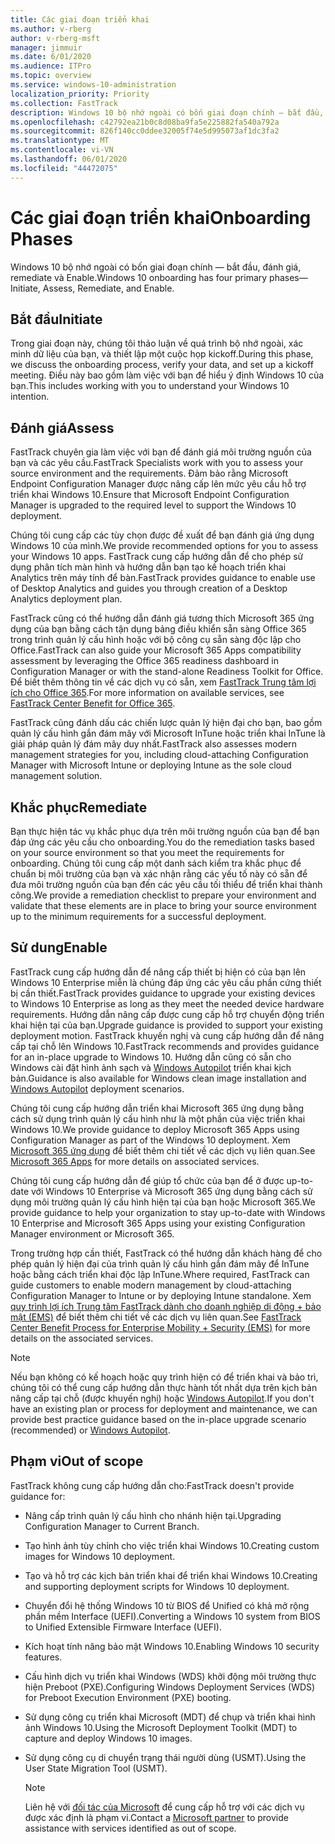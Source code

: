 ```yaml
---
title: Các giai đoạn triển khai
ms.author: v-rberg
author: v-rberg-msft
manager: jimmuir
ms.date: 6/01/2020
ms.audience: ITPro
ms.topic: overview
ms.service: windows-10-administration
localization_priority: Priority
ms.collection: FastTrack
description: Windows 10 bộ nhớ ngoài có bốn giai đoạn chính — bắt đầu, đánh giá, remediate và Enable.
ms.openlocfilehash: c42792ea21b0c8d08ba9fa5e225882fa540a792a
ms.sourcegitcommit: 826f140cc0ddee32005f74e5d995073af1dc3fa2
ms.translationtype: MT
ms.contentlocale: vi-VN
ms.lasthandoff: 06/01/2020
ms.locfileid: "44472075"
---
```

# <a name="onboarding-phases"></a><span data-ttu-id="c818e-103">Các giai đoạn triển khai</span><span class="sxs-lookup"><span data-stu-id="c818e-103">Onboarding Phases</span></span>

<span data-ttu-id="c818e-104">Windows 10 bộ nhớ ngoài có bốn giai đoạn chính — bắt đầu, đánh giá, remediate và Enable.</span><span class="sxs-lookup"><span data-stu-id="c818e-104">Windows 10 onboarding has four primary phases—Initiate, Assess, Remediate, and Enable.</span></span>

## <a name="initiate"></a><span data-ttu-id="c818e-105">Bắt đầu</span><span class="sxs-lookup"><span data-stu-id="c818e-105">Initiate</span></span>

<span data-ttu-id="c818e-106">Trong giai đoạn này, chúng tôi thảo luận về quá trình bộ nhớ ngoài, xác minh dữ liệu của bạn, và thiết lập một cuộc họp kickoff.</span><span class="sxs-lookup"><span data-stu-id="c818e-106">During this phase, we discuss the onboarding process, verify your data, and set up a kickoff meeting.</span></span> <span data-ttu-id="c818e-107">Điều này bao gồm làm việc với bạn để hiểu ý định Windows 10 của bạn.</span><span class="sxs-lookup"><span data-stu-id="c818e-107">This includes working with you to understand your Windows 10 intention.</span></span>

## <a name="assess"></a><span data-ttu-id="c818e-108">Đánh giá</span><span class="sxs-lookup"><span data-stu-id="c818e-108">Assess</span></span>

<span data-ttu-id="c818e-109">FastTrack chuyên gia làm việc với bạn để đánh giá môi trường nguồn của bạn và các yêu cầu.</span><span class="sxs-lookup"><span data-stu-id="c818e-109">FastTrack Specialists work with you to assess your source environment and the requirements.</span></span> <span data-ttu-id="c818e-110">Đảm bảo rằng Microsoft Endpoint Configuration Manager được nâng cấp lên mức yêu cầu hỗ trợ triển khai Windows 10.</span><span class="sxs-lookup"><span data-stu-id="c818e-110">Ensure that Microsoft Endpoint Configuration Manager is upgraded to the required level to support the Windows 10 deployment.</span></span> 

<span data-ttu-id="c818e-111">Chúng tôi cung cấp các tùy chọn được đề xuất để bạn đánh giá ứng dụng Windows 10 của mình.</span><span class="sxs-lookup"><span data-stu-id="c818e-111">We provide recommended options for you to assess your Windows 10 apps.</span></span> <span data-ttu-id="c818e-112">FastTrack cung cấp hướng dẫn để cho phép sử dụng phân tích màn hình và hướng dẫn bạn tạo kế hoạch triển khai Analytics trên máy tính để bàn.</span><span class="sxs-lookup"><span data-stu-id="c818e-112">FastTrack provides guidance to enable use of Desktop Analytics and guides you through creation of a Desktop Analytics deployment plan.</span></span>

<span data-ttu-id="c818e-113">FastTrack cũng có thể hướng dẫn đánh giá tương thích Microsoft 365 ứng dụng của bạn bằng cách tận dụng bảng điều khiển sẵn sàng Office 365 trong trình quản lý cấu hình hoặc với bộ công cụ sẵn sàng độc lập cho Office.</span><span class="sxs-lookup"><span data-stu-id="c818e-113">FastTrack can also guide your Microsoft 365 Apps compatibility assessment by leveraging the Office 365 readiness dashboard in Configuration Manager or with the stand-alone Readiness Toolkit for Office.</span></span> <span data-ttu-id="c818e-114">Để biết thêm thông tin về các dịch vụ có sẵn, xem [FastTrack Trung tâm lợi ích cho Office 365](O365-fasttrack-benefit-for-office-365.md).</span><span class="sxs-lookup"><span data-stu-id="c818e-114">For more information on available services, see [FastTrack Center Benefit for Office 365](O365-fasttrack-benefit-for-office-365.md).</span></span> 

<span data-ttu-id="c818e-115">FastTrack cũng đánh dấu các chiến lược quản lý hiện đại cho bạn, bao gồm quản lý cấu hình gắn đám mây với Microsoft InTune hoặc triển khai InTune là giải pháp quản lý đám mây duy nhất.</span><span class="sxs-lookup"><span data-stu-id="c818e-115">FastTrack also assesses modern management strategies for you, including cloud-attaching Configuration Manager with Microsoft Intune or deploying Intune as the sole cloud management solution.</span></span>

## <a name="remediate"></a><span data-ttu-id="c818e-116">Khắc phục</span><span class="sxs-lookup"><span data-stu-id="c818e-116">Remediate</span></span>

<span data-ttu-id="c818e-117">Bạn thực hiện tác vụ khắc phục dựa trên môi trường nguồn của bạn để bạn đáp ứng các yêu cầu cho onboarding.</span><span class="sxs-lookup"><span data-stu-id="c818e-117">You do the remediation tasks based on your source environment so that you meet the requirements for onboarding.</span></span> <span data-ttu-id="c818e-118">Chúng tôi cung cấp một danh sách kiểm tra khắc phục để chuẩn bị môi trường của bạn và xác nhận rằng các yếu tố này có sẵn để đưa môi trường nguồn của bạn đến các yêu cầu tối thiểu để triển khai thành công.</span><span class="sxs-lookup"><span data-stu-id="c818e-118">We provide a remediation checklist to prepare your environment and validate that these elements are in place to bring your source environment up to the minimum requirements for a successful deployment.</span></span> 

## <a name="enable"></a><span data-ttu-id="c818e-119">Sử dung</span><span class="sxs-lookup"><span data-stu-id="c818e-119">Enable</span></span>

<span data-ttu-id="c818e-120">FastTrack cung cấp hướng dẫn để nâng cấp thiết bị hiện có của bạn lên Windows 10 Enterprise miễn là chúng đáp ứng các yêu cầu phần cứng thiết bị cần thiết.</span><span class="sxs-lookup"><span data-stu-id="c818e-120">FastTrack provides guidance to upgrade your existing devices to Windows 10 Enterprise as long as they meet the needed device hardware requirements.</span></span> <span data-ttu-id="c818e-121">Hướng dẫn nâng cấp được cung cấp hỗ trợ chuyển động triển khai hiện tại của bạn.</span><span class="sxs-lookup"><span data-stu-id="c818e-121">Upgrade guidance is provided to support your existing deployment motion.</span></span> <span data-ttu-id="c818e-122">FastTrack khuyến nghị và cung cấp hướng dẫn để nâng cấp tại chỗ lên Windows 10.</span><span class="sxs-lookup"><span data-stu-id="c818e-122">FastTrack recommends and provides guidance for an in-place upgrade to Windows 10.</span></span> <span data-ttu-id="c818e-123">Hướng dẫn cũng có sẵn cho Windows cài đặt hình ảnh sạch và [Windows Autopilot](EMS-onboarding-phases.md#windows-autopilot) triển khai kịch bản.</span><span class="sxs-lookup"><span data-stu-id="c818e-123">Guidance is also available for Windows clean image installation and [Windows Autopilot](EMS-onboarding-phases.md#windows-autopilot) deployment scenarios.</span></span> 

<span data-ttu-id="c818e-124">Chúng tôi cung cấp hướng dẫn triển khai Microsoft 365 ứng dụng bằng cách sử dụng trình quản lý cấu hình như là một phần của việc triển khai Windows 10.</span><span class="sxs-lookup"><span data-stu-id="c818e-124">We provide guidance to deploy Microsoft 365 Apps using Configuration Manager as part of the Windows 10 deployment.</span></span> <span data-ttu-id="c818e-125">Xem [Microsoft 365 ứng dụng](O365-onboarding-and-migration.md#microsoft-365-apps) để biết thêm chi tiết về các dịch vụ liên quan.</span><span class="sxs-lookup"><span data-stu-id="c818e-125">See [Microsoft 365 Apps](O365-onboarding-and-migration.md#microsoft-365-apps) for more details on associated services.</span></span>

<span data-ttu-id="c818e-126">Chúng tôi cung cấp hướng dẫn để giúp tổ chức của bạn để ở được up-to-date với Windows 10 Enterprise và Microsoft 365 ứng dụng bằng cách sử dụng môi trường quản lý cấu hình hiện tại của bạn hoặc Microsoft 365.</span><span class="sxs-lookup"><span data-stu-id="c818e-126">We provide guidance to help your organization to stay up-to-date with Windows 10 Enterprise and Microsoft 365 Apps using your existing Configuration Manager environment or Microsoft 365.</span></span>

<span data-ttu-id="c818e-127">Trong trường hợp cần thiết, FastTrack có thể hướng dẫn khách hàng để cho phép quản lý hiện đại của trình quản lý cấu hình gắn đám mây để InTune hoặc bằng cách triển khai độc lập InTune.</span><span class="sxs-lookup"><span data-stu-id="c818e-127">Where required, FastTrack can guide customers to enable modern management by cloud-attaching Configuration Manager to Intune or by deploying Intune standalone.</span></span> <span data-ttu-id="c818e-128">Xem [quy trình lợi ích Trung tâm FastTrack dành cho doanh nghiệp di động + bảo mật (EMS)](EMS-fasttrack-process.md) để biết thêm chi tiết về các dịch vụ liên quan.</span><span class="sxs-lookup"><span data-stu-id="c818e-128">See [FastTrack Center Benefit Process for Enterprise Mobility + Security (EMS)](EMS-fasttrack-process.md) for more details on the associated services.</span></span>

> [!NOTE]
> <span data-ttu-id="c818e-129">Nếu bạn không có kế hoạch hoặc quy trình hiện có để triển khai và bảo trì, chúng tôi có thể cung cấp hướng dẫn thực hành tốt nhất dựa trên kịch bản nâng cấp tại chỗ (được khuyến nghị) hoặc [Windows Autopilot](EMS-onboarding-phases.md#windows-autopilot).</span><span class="sxs-lookup"><span data-stu-id="c818e-129">If you don't have an existing plan or process for deployment and maintenance, we can provide best practice guidance based on the in-place upgrade scenario (recommended) or [Windows Autopilot](EMS-onboarding-phases.md#windows-autopilot).</span></span>

## <a name="out-of-scope"></a><span data-ttu-id="c818e-130">Phạm vi</span><span class="sxs-lookup"><span data-stu-id="c818e-130">Out of scope</span></span>

<span data-ttu-id="c818e-131">FastTrack không cung cấp hướng dẫn cho:</span><span class="sxs-lookup"><span data-stu-id="c818e-131">FastTrack doesn't provide guidance for:</span></span>

- <span data-ttu-id="c818e-132">Nâng cấp trình quản lý cấu hình cho nhánh hiện tại.</span><span class="sxs-lookup"><span data-stu-id="c818e-132">Upgrading Configuration Manager to Current Branch.</span></span>
- <span data-ttu-id="c818e-133">Tạo hình ảnh tùy chỉnh cho việc triển khai Windows 10.</span><span class="sxs-lookup"><span data-stu-id="c818e-133">Creating custom images for Windows 10 deployment.</span></span>
- <span data-ttu-id="c818e-134">Tạo và hỗ trợ các kịch bản triển khai để triển khai Windows 10.</span><span class="sxs-lookup"><span data-stu-id="c818e-134">Creating and supporting deployment scripts for Windows 10 deployment.</span></span>
- <span data-ttu-id="c818e-135">Chuyển đổi hệ thống Windows 10 từ BIOS để Unified có khả mở rộng phần mềm Interface (UEFI).</span><span class="sxs-lookup"><span data-stu-id="c818e-135">Converting a Windows 10 system from BIOS to Unified Extensible Firmware Interface (UEFI).</span></span>
- <span data-ttu-id="c818e-136">Kích hoạt tính năng bảo mật Windows 10.</span><span class="sxs-lookup"><span data-stu-id="c818e-136">Enabling Windows 10 security features.</span></span> 
- <span data-ttu-id="c818e-137">Cấu hình dịch vụ triển khai Windows (WDS) khởi động môi trường thực hiện Preboot (PXE).</span><span class="sxs-lookup"><span data-stu-id="c818e-137">Configuring Windows Deployment Services (WDS) for Preboot Execution Environment (PXE) booting.</span></span>
- <span data-ttu-id="c818e-138">Sử dụng công cụ triển khai Microsoft (MDT) để chụp và triển khai hình ảnh Windows 10.</span><span class="sxs-lookup"><span data-stu-id="c818e-138">Using the Microsoft Deployment Toolkit (MDT) to capture and deploy Windows 10 images.</span></span>
- <span data-ttu-id="c818e-139">Sử dụng công cụ di chuyển trạng thái người dùng (USMT).</span><span class="sxs-lookup"><span data-stu-id="c818e-139">Using the User State Migration Tool (USMT).</span></span>

  > [!NOTE]
  > <span data-ttu-id="c818e-140">Liên hệ với [đối tác của Microsoft](https://go.microsoft.com/fwlink/?linkid=2080150) để cung cấp hỗ trợ với các dịch vụ được xác định là phạm vi.</span><span class="sxs-lookup"><span data-stu-id="c818e-140">Contact a [Microsoft partner](https://go.microsoft.com/fwlink/?linkid=2080150) to provide assistance with services identified as out of scope.</span></span>

 